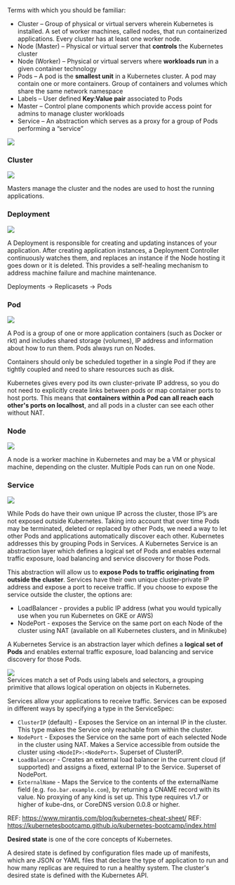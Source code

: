 Terms with which you should be familiar:

* Cluster – Group of physical or virtual servers wherein  Kubernetes is installed. A set of worker machines, called nodes, that run containerized applications. Every cluster has at least one worker node.
* Node (Master) – Physical or virtual server that **controls** the Kubernetes cluster
* Node (Worker) – Physical or virtual servers where  **workloads run** in a given container technology 
* Pods – A pod is the **smallest unit** in a Kubernetes cluster. A pod may contain one or more containers. Group of containers and volumes which share the same network namespace 
* Labels – User defined **Key:Value pair** associated to Pods  
* Master – Control plane components which provide access  point for admins to manage cluster workloads 
* Service – An abstraction which serves as a proxy for a group of Pods performing a “service”

![](images/k8s_i1.png)

### Cluster
![](images/k8s_i3.png)

Masters manage the cluster and the nodes are used to host the running applications.

### Deployment
![](images/k8s_i4.png)

A Deployment is responsible for creating and updating instances of your application. 
After creating application instances, a Deployment Controller continuously watches them, and replaces an instance if the 
Node hosting it goes down or it is deleted. This provides a self-healing mechanism to address machine failure and machine maintenance.

Deployments -> Replicasets -> Pods

### Pod
![](images/k8s_i5.png)

A Pod is a group of one or more application containers (such as Docker or rkt) and includes shared storage (volumes), 
IP address and information about how to run them. Pods always run on Nodes.

Containers should only be scheduled together in a single Pod if they are tightly coupled and need to share resources such as disk.

Kubernetes gives every pod its own cluster-private IP address, so you do not need to explicitly create links between pods or map container ports to host ports. This means that **containers within a Pod can all reach each other's ports on localhost**, and all pods in a cluster can see each other without NAT.

### Node
![](images/k8s_i6.png)

A node is a worker machine in Kubernetes and may be a VM or physical machine, depending on the cluster. Multiple Pods can run on one Node.

### Service
![](images/k8s_i7.png)

While Pods do have their own unique IP across the cluster, those IP’s are not exposed outside Kubernetes. Taking into account that over time Pods may be terminated, deleted or replaced by other Pods, we need a way to let other Pods and applications automatically discover each other. Kubernetes addresses this by grouping Pods in Services. A Kubernetes Service is an abstraction layer which defines a logical set of Pods and enables external traffic exposure, load balancing and service discovery for those Pods.

This abstraction will allow us to **expose Pods to traffic originating from outside the cluster**. Services have their own unique cluster-private IP address and expose a port to receive traffic. If you choose to expose the service outside the cluster, the options are:
* LoadBalancer - provides a public IP address (what you would typically use when you run Kubernetes on GKE or AWS)
* NodePort - exposes the Service on the same port on each Node of the cluster using NAT (available on all Kubernetes clusters, and in Minikube)

A Kubernetes Service is an abstraction layer which defines a **logical set of Pods** and enables external traffic exposure, load balancing and service discovery for those Pods.

![](images/k8s_i9.png)  
Services match a set of Pods using labels and selectors, a grouping primitive that allows logical operation on objects in Kubernetes.

Services allow your applications to receive traffic. Services can be exposed in different ways by specifying a type in the ServiceSpec:

* `ClusterIP` (default) - Exposes the Service on an internal IP in the cluster. This type makes the Service only reachable from within the cluster.
* `NodePort` - Exposes the Service on the same port of each selected Node in the cluster using NAT. Makes a Service accessible from outside the cluster using `<NodeIP>:<NodePort>`. Superset of ClusterIP.
* `LoadBalancer` - Creates an external load balancer in the current cloud (if supported) and assigns a fixed, external IP to the Service. Superset of NodePort.
* `ExternalName` - Maps the Service to the contents of the externalName field (e.g. `foo.bar.example.com`), by returning a CNAME record with its value. No proxying of any kind is set up. This type requires v1.7 or higher of kube-dns, or CoreDNS version 0.0.8 or higher.


REF: https://www.mirantis.com/blog/kubernetes-cheat-sheet/
REF: https://kubernetesbootcamp.github.io/kubernetes-bootcamp/index.html


**Desired state** is one of the core concepts of Kubernetes.

A desired state is defined by configuration files made up of manifests, which are JSON or YAML files that declare the type of application to run and how many replicas are required to run a healthy system. The cluster's desired state is defined with the Kubernetes API.
